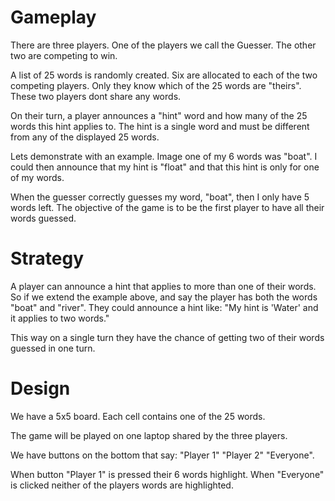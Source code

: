 # Gameplay

There are three players.  One of the players we call the Guesser.  The
other two are competing to win.

A list of 25 words is randomly created. Six are allocated to each of
the two competing players.  Only they know which of the 25 words are
"theirs".    These two players dont share any words.

On their turn, a player announces a "hint" word and how many of the 25
words this hint applies to.  The hint is a single word and must be
different from any of the displayed 25 words.

Lets demonstrate with an example. Image one of my 6 words was "boat".
I could then announce that my hint is "float" and that this hint is
only for one of my words.

When the guesser correctly guesses my word, "boat", then I only have 5
words left.  The objective of the game is to be the first player to
have all their words guessed.

# Strategy

A player can announce a hint that applies to more than one of their
words.  So if we extend the example above, and say the player has both
the words "boat" and "river".  They could announce a hint like: "My
hint is 'Water' and it applies to two words."

This way on a single turn they have the chance of getting two of their
words guessed in one turn.

# Design

We have a 5x5 board.  Each cell contains one of the 25 words.

The game will be played on one laptop shared by the three players.

We have buttons on the bottom that say: "Player 1" "Player 2"
"Everyone".

When button "Player 1" is pressed their 6 words highlight.  When
"Everyone" is clicked neither of the players words are highlighted. 
